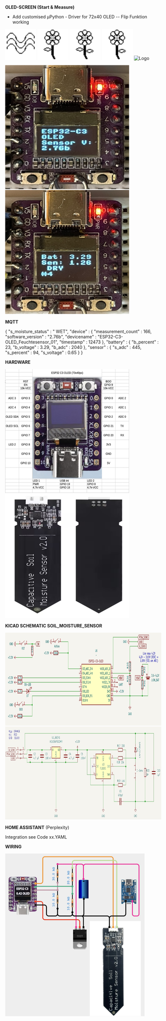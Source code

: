 



**OLED-SCREEN (Start & Measure)**

* Add customised µPython - Driver for 72x40 OLED -- Flip Funktion working


<img src="https://github.com/ludwich66/Pflanzenfeuchtesensor_ESP32-C3-OLED/blob/main/Moisture-Picture/pixil-frame-40x40_Wellen.png" alt="Logo" width="100" height="100">
<img src="https://github.com/ludwich66/Pflanzenfeuchtesensor_ESP32-C3-OLED/blob/main/Moisture-Picture/pixil-frame-40x40_Blume_Blatt_links.png" alt="Logo" width="100" height="100">
<img src="https://github.com/ludwich66/Pflanzenfeuchtesensor_ESP32-C3-OLED/blob/main/Moisture-Picture/pixil-frame-40x40_Blume_Blatt_links_und_rechts.png" alt="Logo" width="100" height="100">
<img src="https://github.com/ludwich66/Pflanzenfeuchtesensor_ESP32-C3-OLED/blob/main/Moisture-Picture/pixil-frame-40x40_Blume_Blatt_rechts.png" alt="Logo" width="100" height="100">
<img src="https://github.com/ludwich66/Pflanzenfeuchtesensor_ESP32-C3-OLED/blob/main/Moisture-Picture/pixil-frame-40x40_Gießkanne.png" alt="Logo" width="100" height="100">


<img src="https://github.com/ludwich66/Pflanzenfeuchtesensor_ESP32-C3-OLED/blob/main/OLED_1.jpeg" alt="Logo" width="400" height="400"><img src="https://github.com/ludwich66/Pflanzenfeuchtesensor_ESP32-C3-OLED/blob/main/OLED_2.jpeg" alt="Logo" width="400" height="400">

**MQTT**

{
  "s_moisture_status" : "     WET",
  "device" : {
    "measurement_count" : 166,
    "software_version" : "2.76b",
    "devicename" : "ESP32-C3-OLED_Feuchtesensor_01",
    "timestamp" : 12473
  },
  "battery" : {
    "b_percent" : 23,
    "b_voltage" : 3.29,
    "b_adc" : 2040
  },
  "sensor" : {
    "s_adc" : 445,
    "s_percent" : 94,
    "s_voltage" : 0.65
  }
}


**HARDWARE**

<img src="https://github.com/ludwich66/Pflanzenfeuchtesensor_ESP32-C3-OLED/blob/main/ESP32-C3-OLED_Pinout.jpg" alt="Logo" width="400" height="400"><img src="https://github.com/ludwich66/Pflanzenfeuchtesensor_ESP32-C3-OLED/blob/main/Soil-Moisture-Sensor_Generic.jpg" alt="Logo" width="400" height="400">


**KICAD SCHEMATIC SOIL_MOISTURE_SENSOR**

<img src="https://github.com/ludwich66/Pflanzenfeuchtesensor_ESP32-C3-OLED/blob/main/KICAD_ESP32-C3-OLED.jpg" alt="Logo" width="800" height="300">

<img src="https://github.com/ludwich66/Pflanzenfeuchtesensor_ESP32-C3-OLED/blob/main/KICAD_Soil_Moisture_Senor.jpg" alt="Logo" width="800" height="300">


**HOME ASSISTANT** (Perplexity)

Integration see Code xx.YAML


**WIRING**

<img src="https://github.com/ludwich66/Pflanzenfeuchtesensor_ESP32-C3-OLED/blob/main/Schematic_cirkitdesigner.jpg" alt="Logo" width="450" height="525">

